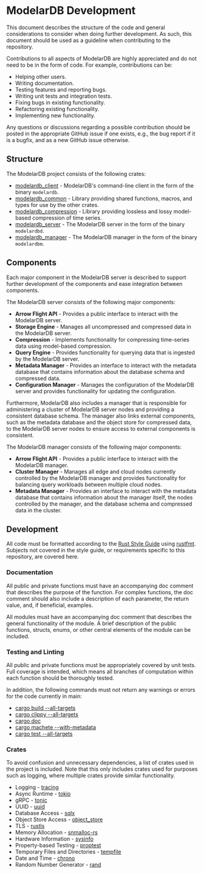 # ModelarDB Development
This document describes the structure of the code and general considerations to consider when doing further development.
As such, this document should be used as a guideline when contributing to the repository.

Contributions to all aspects of ModelarDB are highly appreciated and do not need to be in the form of code.
For example, contributions can be:

- Helping other users.
- Writing documentation.
- Testing features and reporting bugs.
- Writing unit tests and integration tests.
- Fixing bugs in existing functionality.
- Refactoring existing functionality.
- Implementing new functionality.

Any questions or discussions regarding a possible contribution should be posted in the appropriate GitHub issue if
one exists, e.g., the bug report if it is a bugfix, and as a new GitHub issue otherwise.

## Structure
The ModelarDB project consists of the following crates:

- [modelardb_client](/crates/modelardb_client) - ModelarDB's command-line client in the form of the binary `modelardb`.
- [modelardb_common](/crates/modelardb_common) - Library providing shared functions, macros, and types for use by the other crates.
- [modelardb_compression](/crates/modelardb_compression) - Library providing lossless and lossy model-based compression of time series.
- [modelardb_server](/crates/modelardb_server) - The ModelarDB server in the form of the binary `modelardbd`.
- [modelardb_manager](/crates/modelardb_manager) - The ModelarDB manager in the form of the binary `modelardbm`.

## Components
Each major component in the ModelarDB server is described to support further development of the components
and ease integration between components.

The ModelarDB server consists of the following major components:
- **Arrow Flight API** - Provides a public interface to interact with the ModelarDB server.
- **Storage Engine** - Manages all uncompressed and compressed data in the ModelarDB server.
- **Compression** - Implements functionality for compressing time-series data using model-based compression.
- **Query Engine** - Provides functionality for querying data that is ingested by the ModelarDB server.
- **Metadata Manager** - Provides an interface to interact with the metadata database that contains information about the 
database schema and compressed data.
- **Configuration Manager** - Manages the configuration of the ModelarDB server and provides functionality for updating the 
configuration.

Furthermore, ModelarDB also includes a manager that is responsible for administering a cluster of ModelarDB server nodes 
and providing a consistent database schema. The manager also links external components, such as the metadata database 
and the object store for compressed data, to the ModelarDB server nodes to ensure access to external components is 
consistent.

The ModelarDB manager consists of the following major components:
- **Arrow Flight API** - Provides a public interface to interact with the ModelarDB manager.
- **Cluster Manager** - Manages all edge and cloud nodes currently controlled by the ModelarDB manager and provides 
functionality for balancing query workloads between multiple cloud nodes.
- **Metadata Manager** - Provides an interface to interact with the metadata database that contains information about 
the manager itself, the nodes controlled by the manager, and the database schema and compressed data in the cluster.

## Development
All code must be formatted according to the [Rust Style Guide](https://github.com/rust-dev-tools/fmt-rfcs/blob/master/guide/guide.md)
using [rustfmt](https://github.com/rust-lang/rustfmt). Subjects not covered in the style guide, or requirements specific
to this repository, are covered here.

### Documentation
All public and private functions must have an accompanying doc comment that describes the purpose of the function. For
complex functions, the doc comment should also include a description of each parameter, the return value,
and, if beneficial, examples.

All modules must have an accompanying doc comment that describes the general functionality of the module. A brief
description of the public functions, structs, enums, or other central elements of the module can be included.

### Testing and Linting
All public and private functions must be appropriately covered by unit tests. Full coverage is intended, which means all
branches of computation within each function should be thoroughly tested.

In addition, the following commands must not return any warnings or errors for the code currently in main:
- [cargo build --all-targets](https://doc.rust-lang.org/cargo/commands/cargo-build.html)
- [cargo clippy --all-targets](https://github.com/rust-lang/rust-clippy)
- [cargo doc](https://doc.rust-lang.org/cargo/commands/cargo-doc.html)
- [cargo machete --with-metadata](https://github.com/bnjbvr/cargo-machete)
- [cargo test --all-targets](https://doc.rust-lang.org/cargo/commands/cargo-test.html)

### Crates
To avoid confusion and unnecessary dependencies, a list of crates used in the project is included. Note that this only
includes crates used for purposes such as logging, where multiple crates provide similar functionality.

- Logging - [tracing](https://crates.io/crates/tracing)
- Async Runtime - [tokio](https://crates.io/crates/tokio)
- gRPC - [tonic](https://crates.io/crates/tonic)
- UUID - [uuid](https://crates.io/crates/uuid)
- Database Access - [sqlx](https://crates.io/crates/sqlx)
- Object Store Access - [object_store](https://crates.io/crates/object_store)
- TLS - [rustls](https://crates.io/crates/rustls)
- Memory Allocation - [snmalloc-rs](https://crates.io/crates/snmalloc-rs)
- Hardware Information - [sysinfo](https://crates.io/crates/sysinfo)
- Property-based Testing - [proptest](https://crates.io/crates/proptest)
- Temporary Files and Directories - [tempfile](https://crates.io/crates/tempfile)
- Date and Time - [chrono](https://crates.io/crates/chrono)
- Random Number Generator - [rand](https://crates.io/crates/rand)
